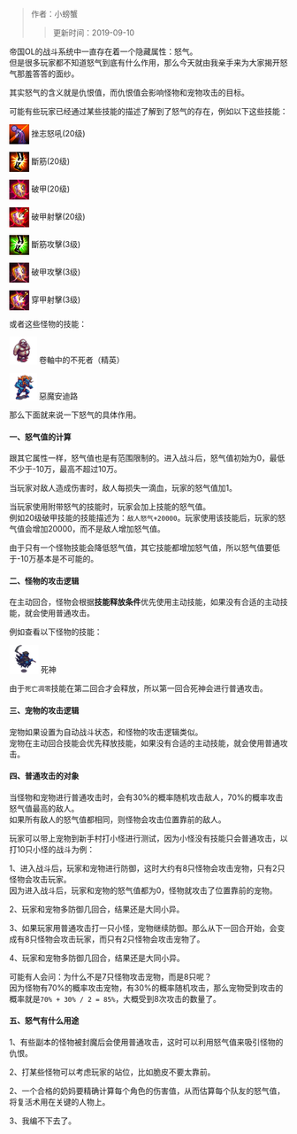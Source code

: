 > 作者：小螃蟹
>> 更新时间：2019-09-10

帝国OL的战斗系统中一直存在着一个隐藏属性：怒气。  
但是很多玩家都不知道怒气到底有什么作用，那么今天就由我亲手来为大家揭开怒气那羞答答的面纱。

其实怒气的含义就是仇恨值，而仇恨值会影响怪物和宠物攻击的目标。

可能有些玩家已经通过某些技能的描述了解到了怒气的存在，例如以下这些技能：


<a href="http://helper/skill/55942"><img src="/empire/image/skill/76_4.png" width="36" height="36" style="vertical-align: middle;" /></a> <span>挫志怒吼(20级)</span><br/>

<a href="http://helper/skill/57198"><img src="/empire/image/skill/4_4.png" width="36" height="36" style="vertical-align: middle;" /></a> <span>斷筋(20级)</span><br/>

<a href="http://helper/skill/56606"><img src="/empire/image/skill/11_4.png" width="36" height="36" style="vertical-align: middle;" /></a> <span>破甲(20级)</span><br/>

<a href="http://helper/skill/21074"><img src="/empire/image/skill/111_4.png" width="36" height="36" style="vertical-align: middle;" /></a> <span>破甲射擊(20级)</span><br/>

<a href="http://helper/skill/166585"><img src="/empire/image/skill/4_1.png" width="36" height="36" style="vertical-align: middle;" /></a> <span>斷筋攻擊(3级)</span><br/>

<a href="http://helper/skill/166405"><img src="/empire/image/skill/11_1.png" width="36" height="36" style="vertical-align: middle;" /></a> <span>破甲攻擊(3级)</span><br/>

<a href="http://helper/skill/176909"><img src="/empire/image/skill/111_1.png" width="36" height="36" style="vertical-align: middle;" /></a> <span>穿甲射擊(3级)</span><br/>

或者这些怪物的技能：


<a href="http://helper/monster/49243"><img src="/empire/image/monster/5057.png" width="50" height="50" style="vertical-align: text-bottom;" /></a> <span>卷軸中的不死者（精英）</span><br/>

<a href="http://helper/monster/52042"><img src="/empire/image/monster/5216.png" width="50" height="50" style="vertical-align: text-bottom;" /></a> <span>惡魔安迪路</span><br/>

那么下面就来说一下怒气的具体作用。

#### 一、怒气值的计算

跟其它属性一样，怒气值也是有范围限制的。进入战斗后，怒气值初始为0，最低不少于-10万，最高不超过10万。

当玩家对敌人造成伤害时，敌人每损失一滴血，玩家的怒气值加1。

当玩家使用附带怒气的技能时，玩家会加上技能的怒气值。   
例如20级破甲技能的技能描述为：`敌人怒气+20000`。玩家使用该技能后，玩家的怒气值会增加20000，而不是敌人增加怒气值。

由于只有一个怪物技能会降低怒气值，其它技能都增加怒气值，所以怒气值要低于-10万基本是不可能的。


#### 二、怪物的攻击逻辑

在主动回合，怪物会根据**技能释放条件**优先使用主动技能，如果没有合适的主动技能，就会使用普通攻击。

例如查看以下怪物的技能：

<a href="http://helper/monster/51006"><img src="/empire/image/monster/5111.png" width="53" height="53" style="vertical-align: text-bottom;" /></a> <span>死神</span><br/>

由于`死亡凋零`技能在第二回合才会释放，所以第一回合死神会进行普通攻击。


#### 三、宠物的攻击逻辑

宠物如果设置为自动战斗状态，和怪物的攻击逻辑类似。  
宠物在主动回合技能会优先释放技能，如果没有合适的主动技能，就会使用普通攻击。


#### 四、普通攻击的对象

当怪物和宠物进行普通攻击时，会有30%的概率随机攻击敌人，70%的概率攻击怒气值最高的敌人。  
如果所有敌人的怒气值都相同，则怪物会攻击位置靠前的敌人。

玩家可以带上宠物到新手村打小怪进行测试，因为小怪没有技能只会普通攻击，以打10只小怪的战斗为例：

1、进入战斗后，玩家和宠物进行防御，这时大约有8只怪物会攻击宠物，只有2只怪物会攻击玩家。  
因为进入战斗后，玩家和宠物的怒气值都为0，怪物就攻击了位置靠前的宠物。

2、玩家和宠物多防御几回合，结果还是大同小异。

3、如果玩家用普通攻击打一只小怪，宠物继续防御。那么从下一回合开始，会变成有8只怪物会攻击玩家，而只有2只怪物会攻击宠物了。

4、玩家和宠物多防御几回合，结果还是大同小异。

可能有人会问：为什么不是7只怪物攻击宠物，而是8只呢？  
因为怪物有70%的概率攻击宠物，有30%的概率随机攻击，那么宠物受到攻击的概率就是`70% + 30% / 2 = 85%`，大概受到8次攻击的数量了。


#### 五、怒气有什么用途

1、有些副本的怪物被封魔后会使用普通攻击，这时可以利用怒气值来吸引怪物的仇恨。

2、打某些怪物可以考虑玩家的站位，比如脆皮不要太靠前。

2、一个合格的奶妈要精确计算每个角色的伤害值，从而估算每个队友的怒气值，将复活术用在关键的人物上。

3、我编不下去了。

<div id="gitalk-container"></div>
<link rel="stylesheet" href="https://unpkg.com/gitalk/dist/gitalk.css">
<script src="https://unpkg.com/gitalk@latest/dist/gitalk.min.js"></script> 
<script src="/empire/js/library.js"></script> 
<script type="text/javascript">setTitle("怒气值作用大揭秘，第四条必看");</script>
        
